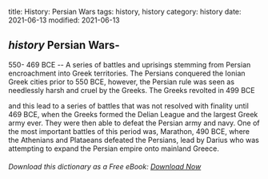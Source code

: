 title: History: Persian Wars
tags: history, history
category: history
date: 2021-06-13
modified: 2021-06-13

## _history_  Persian Wars-
  550-
469 BCE
 -- A series of battles
and uprisings stemming from Persian encroachment into Greek
territories.   The Persians conquered the Ionian Greek cities prior to
  550 BCE,
 however, the Persian rule was seen as needlessly
harsh and cruel by the Greeks.  The Greeks revolted in   499 BCE

and this lead to a series of battles that was not resolved with
finality until   469 BCE,
 when the Greeks formed the   Delian
League
 and the largest Greek army ever.   They were then
able to defeat the Persian army and navy.  One of the most important
battles of this period was, Marathon,   490 BCE,
 where the
Athenians and Plataeans defeated the Persians, lead by Darius who was
attempting to expand the Persian empire onto mainland Greece.


###### Download *this* dictionary as a Free eBook: [Download Now]({static}static/SerfHistoryDictionary.pdf)

